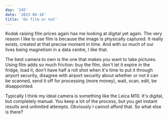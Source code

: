 ```yaml
---
day: '245'
date: '2023-04-18'
title: 'On film or not'
---
```


Kodak raising film prices again has me looking at digital yet again. The very reason I like to use film is because the image is physically captured. It really exists, created at that precise moment in time. And with so much of our lives being magnetism in a data centre, I like that.

The best camera to own is the one that makes you want to take pictures. Using film adds so much friction: buy the film, don't let it expire in the fridge, load it, don't have half a roll shot when it's time to put it through airport security, disagree with airport security about whether or not it can be scanned, send it off for processing (more money), wait, scan, edit, be disappointed.

Typically I think my ideal camera is something like the Leica M10. It's digital, but completely manual. You keep a lot of the process, but you get instant results and unlimited attempts. Obviously I cannot afford that. So what else is there?
